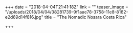 +++
date = "2018-04-04T21:41:18Z"
link = ""
teaser_image = "/uploads/2018/04/04/38281739-9f1aae78-3758-11e8-8182-e2d69d14f816.jpg"
title = "The Nomadic Nosara Costa Rica"

+++
